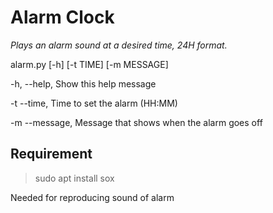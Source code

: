 # Alarm Clock

*Plays an alarm sound at a desired time, 24H format.*

alarm.py [-h] [-t TIME] [-m MESSAGE]

-h, --help,          Show this help message

-t  --time,          Time to set the alarm (HH:MM)

-m  --message,       Message that shows when the alarm goes off


## Requirement

>sudo apt install sox

Needed for reproducing sound of alarm
